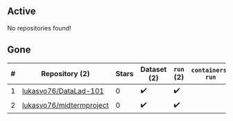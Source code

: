 ## Active
No repositories found!

## Gone
| # | Repository (2) | Stars | Dataset (2) | `run` (2) | `containers-run` |
| --- | --- | --- | --- | --- | --- |
| 1 | [lukasvo76/DataLad-101](https://github.com/lukasvo76/DataLad-101) | 0 | :heavy_check_mark: | :heavy_check_mark: |  |
| 2 | [lukasvo76/midtermproject](https://github.com/lukasvo76/midtermproject) | 0 | :heavy_check_mark: | :heavy_check_mark: |  |
